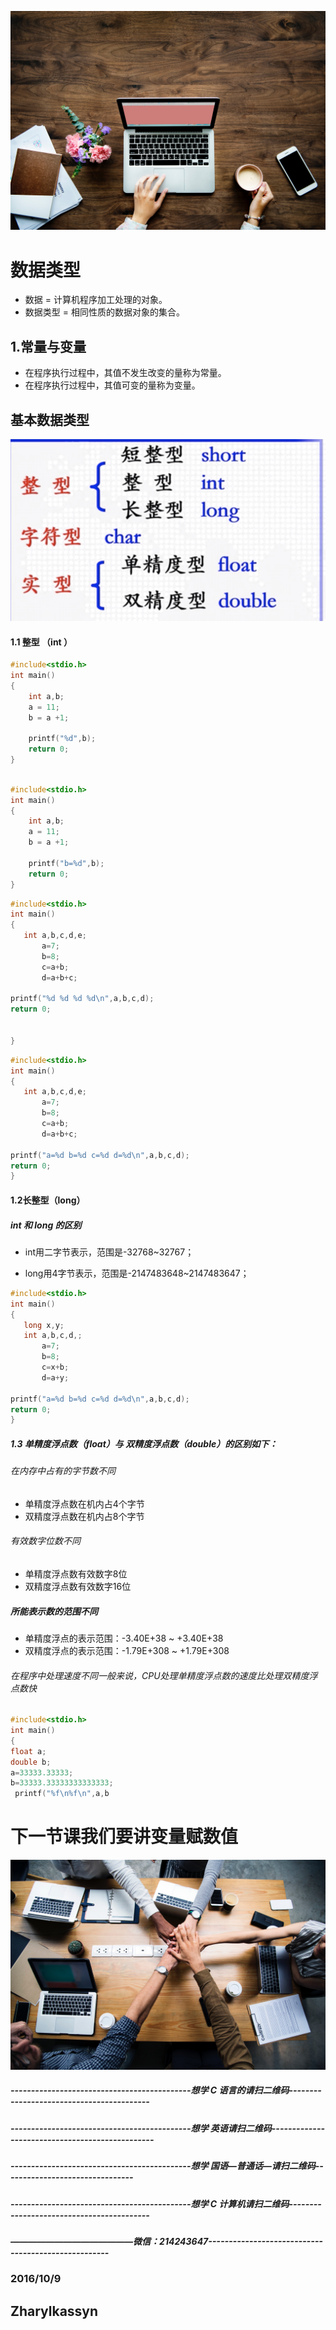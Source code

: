 ![100ti](https://github.com/jarlhasen/C_pro/blob/master/1.jpg)



# 数据类型

* 数据 = 计算机程序加工处理的对象。
* 数据类型 = 相同性质的数据对象的集合。

## 1.常量与变量

* 在程序执行过程中，其值不发生改变的量称为常量。
* 在程序执行过程中，其值可变的量称为变量。

## 基本数据类型

![100ti](https://github.com/jarlhasen/C_pro/blob/master/8.png)

#### 1.1 整型 （int ）

```c
#include<stdio.h>
int main()
{
    int a,b;
    a = 11;
    b = a +1;
    
    printf("%d",b);
    return 0;
}

```

```c

#include<stdio.h>
int main()
{
    int a,b;
    a = 11;
    b = a +1;
    
    printf("b=%d",b);
    return 0;
}

```

```c
#include<stdio.h>
int main()
{ 
   int a,b,c,d,e;
       a=7;
       b=8;
       c=a+b;
       d=a+b+c; 
 
printf("%d %d %d %d\n",a,b,c,d);
return 0;


}
```

```c
#include<stdio.h>
int main()
{ 
   int a,b,c,d,e;
       a=7;
       b=8;
       c=a+b;
       d=a+b+c; 
 
printf("a=%d b=%d c=%d d=%d\n",a,b,c,d);
return 0;
}
```



#### 1.2长整型（long）

##### int 和 long 的区别

* int用二字节表示，范围是-32768~32767；

* long用4字节表示，范围是-2147483648~2147483647；

```c
#include<stdio.h>
int main()
{ 
   long x,y;
   int a,b,c,d,;
       a=7;
       b=8;
       c=x+b;
       d=a+y; 
 
printf("a=%d b=%d c=%d d=%d\n",a,b,c,d);
return 0;
}
```

##### 1.3 单精度浮点数（float）与 双精度浮点数（double）的区别如下：

###### 在内存中占有的字节数不同

- 单精度浮点数在机内占4个字节
- 双精度浮点数在机内占8个字节

###### 有效数字位数不同

- 单精度浮点数有效数字8位
- 双精度浮点数有效数字16位

##### 所能表示数的范围不同

- 单精度浮点的表示范围：-3.40E+38 ~ +3.40E+38
- 双精度浮点的表示范围：-1.79E+308 ~ +1.79E+308

###### 在程序中处理速度不同一般来说，CPU处理单精度浮点数的速度比处理双精度浮点数快

```c
#include<stdio.h>
int main()
{
float a;
double b;
a=33333.33333; 
b=33333.33333333333333;
 printf("%f\n%f\n",a,b
```

# 下一节课我们要讲变量赋数值

![100ti](https://github.com/jarlhasen/C_pro/blob/master/2.jpg)



##### --------------------------------------------想学 C 语言的请扫二维码------------------------------------------

##### --------------------------------------------想学 英语请扫二维码------------------------------------------------

##### --------------------------------------------想学 国语—普通话—请扫二维码--------------------------------

##### --------------------------------------------想学 C 计算机请扫二维码------------------------------------------

##### ——————————————微信：214243647----------------------------------------------------



### 2016/10/9

## Zharylkassyn
